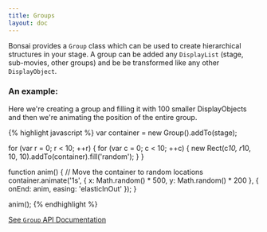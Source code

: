 ```yaml
---
title: Groups
layout: doc
---
```


Bonsai provides a `Group` class which can be used to create hierarchical structures in your stage. A group can be added any `DisplayList` (stage, sub-movies, other groups) and be be transformed like any other `DisplayObject`.

### An example:

Here we're creating a group and filling it with 100 smaller DisplayObjects and then we're animating the position of the entire group.

<!--runnable:{height:300}-->
{% highlight javascript %}
var container = new Group().addTo(stage);

for (var r = 0; r < 10; ++r) {
  for (var c = 0; c < 10; ++c) {
    new Rect(c*10, r*10, 10, 10).addTo(container).fill('random');
  }
}

function anim() {
  // Move the container to random locations
  container.animate('1s', {
    x: Math.random() * 500, y: Math.random() * 200
  }, {
    onEnd: anim, easing: 'elasticInOut'
  });
}

anim();
{% endhighlight %}

[See `Group` API Documentation](/Group.html)